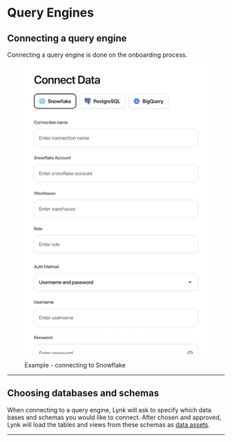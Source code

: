 # Query Engines

## Connecting a query engine

&#x20;Connecting a query engine is done on the onboarding process.&#x20;

<figure><img src="../../.gitbook/assets/image (1) (1) (1).png" alt=""><figcaption><p>Example - connecting to Snowflake</p></figcaption></figure>

***

## Choosing databases and schemas

When connecting to a query engine, Lynk will ask to specify which data bases and schemas you would like to connect. After chosen and approved, Lynk will load the tables and views from these schemas as [data assets](../data-modeling/data-assets.md).&#x20;

***

